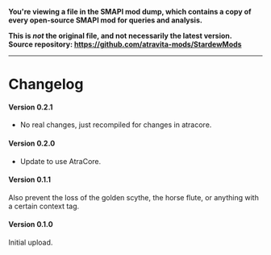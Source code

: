 **You're viewing a file in the SMAPI mod dump, which contains a copy of every open-source SMAPI mod
for queries and analysis.**

**This is _not_ the original file, and not necessarily the latest version.**  
**Source repository: https://github.com/atravita-mods/StardewMods**

----

Changelog
=============

#### Version 0.2.1
* No real changes, just recompiled for changes in atracore.

#### Version 0.2.0
* Update to use AtraCore.

#### Version 0.1.1

Also prevent the loss of the golden scythe, the horse flute, or anything with a certain context tag.

#### Version 0.1.0

Initial upload.

